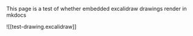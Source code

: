 This page is a test of whether embedded excalidraw drawings render in mkdocs

![[test-drawing.excalidraw]]

